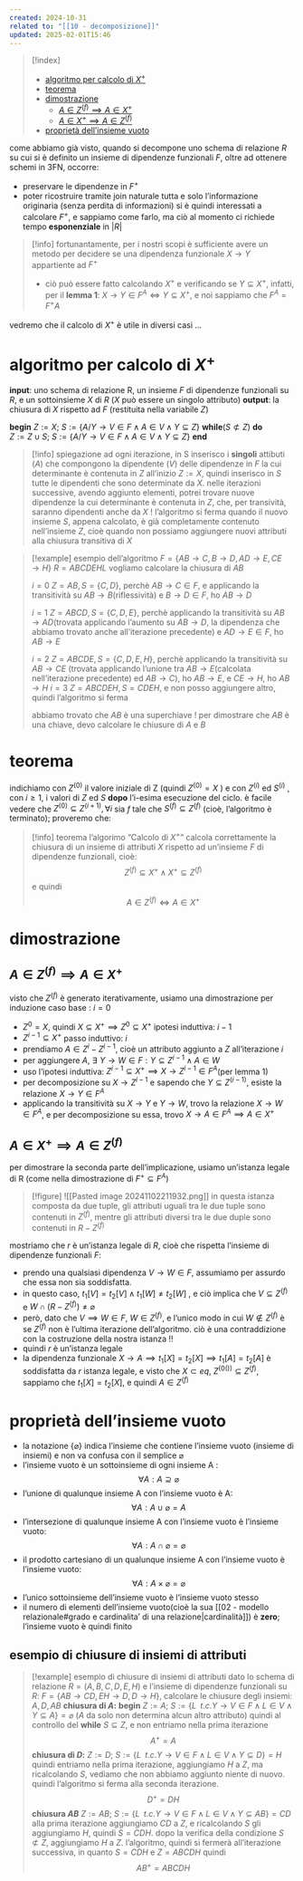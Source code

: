 ```yaml
---
created: 2024-10-31
related to: "[[10 - decomposizione]]"
updated: 2025-02-01T15:46
---
```

>[!index]
>
>- [algoritmo per calcolo di $X^+$](#algoritmo%20per%20calcolo%20di%20$X%5E+$)
>- [teorema](#teorema)
>- [dimostrazione](#dimostrazione)
>	- [$A \in Z^{(f)} \implies A \in X^+$](#$A%20%5Cin%20Z%5E%7B(f)%7D%20%5Cimplies%20A%20%5Cin%20X%5E+$)
>	- [$A \in X^+  \implies A \in Z^{(f)}$](#$A%20%5Cin%20X%5E+%20%20%5Cimplies%20A%20%5Cin%20Z%5E%7B(f)%7D$)
>- [proprietà dell’insieme vuoto](#propriet%C3%A0%20dell%E2%80%99insieme%20vuoto)

come abbiamo già visto, quando si decompone uno schema di relazione $R$ su cui si è definito un insieme di dipendenze funzionali $F$, oltre ad ottenere schemi in 3FN, occorre:
- preservare le dipendenze in $F^+$
- poter ricostruire tramite join naturale tutta e solo l’informazione originaria (senza perdita di informazioni)
si è quindi interessati a calcolare $F^+$, e sappiamo come farlo, ma ciò al momento ci richiede tempo **esponenziale** in $|R|$
>[!info] fortunantamente, per i nostri scopi è sufficiente avere un metodo per decidere se una dipendenza funzionale $X \to Y$ appartiente ad $F^+$
>- ciò può essere fatto calcolando $X^+$ e verificando se $Y \subseteq X^+$, infatti, per il **lemma 1**: $X \to Y \in F^A \iff Y \subseteq X^+$, e noi sappiamo che $F^A = F^+A$

vedremo che il calcolo di $X^+$ è utile in diversi casi … 
# algoritmo per calcolo di $X^+$
**input**: uno schema di relazione R, un insieme $F$ di dipendenze funzionali su $R$, e un sottoinsieme $X$ di $R$ ($X$ può essere un singolo attributo)
**output**: la chiusura di $X$ rispetto ad $F$ (restituita nella variabile $Z$)

**begin**
$Z:= X;$
$S := \{A/Y \to V \in F \land A \in V \land Y \subseteq Z\}$
**while**($S \not\subset Z$)
**do**	
$Z := Z \cup S;$
$S := \{A/Y \to V \in F \land A \in V \land Y \subseteq Z\}$
**end**
>[!info] spiegazione
ad ogni iterazione, in S inserisco i **singoli** attibuti ($A$) che compongono la dipendente ($V$) delle dipendenze in $F$ la cui determinante è contenuta in $Z$
all’inizio $Z :=X$, quindi inserisco in $S$ tutte le dipendenti che sono determinate da $X$. nelle iterazioni successive, avendo aggiunto elementi, potrei trovare nuove dipendenze la cui determinante è contenuta in $Z$, che, per transività, saranno dipendenti anche da $X$ !
l’algoritmo si ferma quando il nuovo insieme $S$, appena calcolato, è già completamente contenuto nell’insieme $Z$, cioè quando non possiamo aggiungere nuovi attributi alla chiusura transitiva di $X$

>[!example] esempio dell’algoritmo
$F = \{AB \to C, B \to D, AD \to E, CE \to H\}$
$R = ABCDEHL$
vogliamo calcolare la chiusura di $AB$
>
>$i = 0$
>$Z = AB, S = \{C, D \}$, perchè $AB \to C \in F$, e applicando la transitività su $AB \to B$(riflessività) e $B \to D \in F$, ho $AB \to D$
>
>$i=1$
>$Z = ABCD, S =\{C,D,E\}$, perchè applicando la transitività su $AB \to AD$(trovata applicando l’aumento su $AB \to D$, la dipendenza che abbiamo trovato anche all’iterazione precedente) e $AD \to E \in F$, ho $AB \to E$
>
>$i = 2$
>$Z=ABCDE, S = \{C,D,E,H\}$, perchè applicando la transitività su $AB \to CE$ (trovata applicando l’unione tra $AB \to E$(calcolata nell’iterazione precedente) ed $AB \to C$), ho $AB \to E$, e $CE \to H$, ho $AB \to H$
$i = 3$
$Z = ABCDEH, S= CDEH$, e non posso aggiungere altro, quindi l’algoritmo si ferma
>
> abbiamo trovato che $AB$ è una superchiave ! per dimostrare che $AB$ è una chiave, devo calcolare le chiusure di $A$ e $B$

# teorema
indichiamo con $Z^{(0)}$ il valore iniziale di Z (quindi $Z^{(0)} = X$ ) e con $Z^{(i)}$  ed $S^{(i)}$ , con $i ≥ 1$, i valori di $Z$ ed $S$ **dopo** l’i-esima esecuzione del ciclo. è facile vedere che $Z^{(0)} \subseteq Z^{(i+1)}, \forall i$
sia $f$ tale che $S^{(f)} \subseteq Z^{(f)}$ (cioè, l’algoritmo è terminato); proveremo che:
>[!info] teorema
>l’algorimo “Calcolo di $X^+$” calcola correttamente la chiusura di un insieme di attributi $X$ rispetto ad un’insieme $F$ di dipendenze funzionali, cioè:
> $$ Z^{(f)} \subseteq X^+ \land X^+ \subseteq Z^{(f)}$$
>e quindi
>$$A \in Z^{(f)} \iff A \in X^+$$

# dimostrazione
## $A \in Z^{(f)} \implies A \in X^+$
visto che $Z^{(f)}$ è generato iterativamente, usiamo una dimostrazione per induzione
caso base : $i = 0$
- $Z^0 = X$, quindi $X \subseteq X^+ \implies Z^0 \subseteq X^+$
ipotesi induttiva: $i -1$
- $Z^{i-1} \subseteq X^+$
passo induttivo: $i$
- prendiamo $A \in Z^i - Z^{i-1}$, cioè un attributo aggiunto a $Z$ all’iterazione $i$
- per aggiungere $A$, $\exists\,\, Y \to W \in F : Y \subseteq Z^{i-1} \land A \in W$
- uso l’ipotesi induttiva: $Z^{i-1} \subseteq X^+ \implies X \to Z^{i-1} \in F^A$(per lemma 1)
- per decomposizione su $X \to Z^{i-1}$ e sapendo che $Y \subseteq Z^{(i-1)}$, esiste la relazione $X \to Y \in F^A$
- applicando la transitività su $X \to Y$ e $Y \to W$, trovo la relazione $X \to W \in F^A$, e per decomposizione su essa, trovo $X \to A \in F^A \implies A \in X^+$

## $A \in X^+  \implies A \in Z^{(f)}$
per dimostrare la seconda parte dell’implicazione, usiamo un’istanza legale di R (come nella dimostrazione di $F^+ \subseteq F^A$)
>[!figure]  ![[Pasted image 20241102211932.png]]
>in questa istanza composta da due tuple, gli attributi uguali tra le due tuple sono contenuti in $Z^{(f)}$, mentre gli attributi diversi tra le due duple sono contenuti in $R - Z^{(f)}$


mostriamo che $r$ è un’istanza legale di $R$, cioè che rispetta l’insieme di dipendenze funzionali $F$:
- prendo una qualsiasi dipendenza $V \to W \in F$, assumiamo per assurdo che essa non sia soddisfatta. 
- in questo caso, $t_{1}[V]=t_{2}[V] \land t_{1}[W] \neq t_{2}[W]$ , e ciò implica che $V \subseteq Z^{(f)}$ e $W \cap (R - Z^{(f)}) \neq \varnothing$
- però, dato che $V \implies W \in F$, $W \in Z^{(f)}$, e l’unico modo in cui $W \notin Z^{(f)}$ è se $Z^{(f)}$ non è l’ultima iterazione dell’algoritmo. ciò è una contraddizione  con la costruzione della nostra istanza !!
- quindi $r$ è un’istanza legale
-  la dipendenza funzionale $X \to A \implies t_{1}[X]=t_{2}[X] \implies t_{1}[A]=t_{2}[A]$ è soddisfatta da $r$ istanza legale, e visto che $X \subset eq$, $Z^{(0())} \subseteq Z^{(f)}$, sappiamo che $t_{1}[X]=t_{2}[X]$, e quindi $A \in Z^{(f)}$
# proprietà dell’insieme vuoto
- la notazione $\{\varnothing\}$ indica l’insieme che contiene l’insieme vuoto (insieme di insiemi) e non va confusa con il semplice $\varnothing$
- l’insieme vuoto è un sottoinsieme di ogni insieme A : $$\forall A : A \supseteq \varnothing$$
- l’unione di qualunque insieme A con l’insieme vuoto è A: 
$$\forall A : A \cup \varnothing = A$$
- l’intersezione di qualunque insieme A con l’insieme vuoto è l’insieme vuoto:
 $$\forall A : A \cap \varnothing = \varnothing$$
 - il prodotto cartesiano di un qualunque insieme A con l’insieme vuoto è l’insieme vuoto: 
 $$\forall A : A \times \varnothing = \varnothing$$
 - l’unico sottoinsieme dell’insieme vuoto è l’insieme vuoto stesso
 - il numero di elementi dell’insieme vuoto(cioè la sua [[02 - modello relazionale#grado e cardinalita’ di una relazione|cardinalità]]) è **zero**; l’insieme vuoto è quindi finito
## esempio di chiusure di insiemi di attributi 
 >[!example] esempio di chiusure di insiemi di attributi
 dato lo schema di relazione $R=(A,B,C,D,E,H)$ e l’insieme di dipendenze funzionali su $R$: $F = \{AB \to CD, EH \to D, D \to H\}$, calcolare le chiusure degli insiemi: $A,D,AB$
 **chiusura di $A$:**
 **begin**
 $Z := A;$
 $S := \{L \,\,\,t.c. Y \to V \in F \land L \in V \land Y \subseteq A\} = \varnothing$ ($A$ da solo non determina alcun altro attributo)
 quindi al controllo del **while** $S \subseteq Z$, e non entriamo nella prima iterazione
 $$A^+ =A$$
**chiusura di $D$:** 
 $Z := D;$
 $S := \{L \,\,\,t.c. Y \to V \in F \land L \in V \land Y \subseteq D\} = H$
 quindi entriamo nella prima iterazione, aggiungiamo $H$ a $Z$, ma ricalcolando $S$, vediamo che non abbiamo aggiunto niente di nuovo. quindi l’algoritmo si ferma alla seconda iterazione.
 $$D^+ = DH$$
 **chiusura $AB$**
 $Z := AB;$
 $S := \{L \,\,\,t.c. Y \to V \in F \land L \in V \land Y \subseteq AB\} =CD$
 alla prima iterazione aggiungiamo $CD$ a $Z$, e ricalcolando $S$ gli aggiungiamo $H$, quindi $S = CDH$. dopo la verifica della condizione $S \not\subset Z$, aggiungiamo $H$ a $Z$.
 l’algoritmo, quindi si fermerà all’iterazione successiva, in quanto $S = CDH$ e $Z = ABCDH$
 quindi
 $$AB^+=ABCDH$$
 